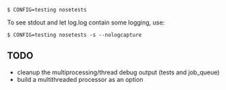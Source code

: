 

    $ CONFIG=testing nosetests

To see stdout and let log.log contain some logging, use:

    $ CONFIG=testing nosetests -s --nologcapture


TODO
----

 * cleanup the multiprocessing/thread debug output (tests and job_queue)
 * build a multithreaded processor as an option
